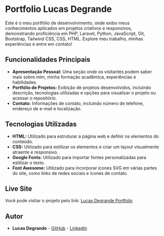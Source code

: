 # Portfolio Lucas Degrande

Este é o meu portfólio de desenvolvimento, onde exibo meus conhecimentos aplicados em projetos criativos e responsivos, demonstrando proficiência em PHP, Laravel, Python, JavaScript, Git, Bootstrap, Tailwind CSS, CSS, HTML. Explore meu trabalho, minhas experiências e entre em contato!

## Funcionalidades Principais

- **Apresentação Pessoal:** Uma seção onde os visitantes podem saber mais sobre mim, minha formação acadêmica, experiências e habilidades.
- **Portfólio de Projetos:** Exibição de projetos desenvolvidos, incluindo descrição, tecnologias utilizadas e opções para visualizar o projeto ou acessar o repositório.
- **Contato:** Informações de contato, incluindo número de telefone, endereço de e-mail e localização.

## Tecnologias Utilizadas

- **HTML:** Utilizado para estruturar a página web e definir os elementos do conteúdo.
- **CSS:** Utilizado para estilizar os elementos e criar um layout visualmente atraente e responsivo.
- **Google Fonts:** Utilizado para importar fontes personalizadas para estilizar o texto.
- **Font Awesome:** Utilizado para incorporar ícones SVG em várias partes do site, como links de redes sociais e ícones de contato.

## Live Site

Você pode visitar o projeto pelo link: [Lucas Degrande Portfolio](https://lucasdegrande.com)
  
## Autor

- **Lucas Degrande** - [GitHub](https://github.com/degrandelucas) - [LinkedIn](https://www.linkedin.com/in/lucasdegrande/)


